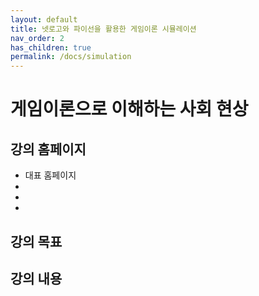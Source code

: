```yaml
---
layout: default
title: 넷로고와 파이선을 활용한 게임이론 시뮬레이션
nav_order: 2
has_children: true
permalink: /docs/simulation
---
```


# 게임이론으로 이해하는 사회 현상

## 강의 홈페이지

- 대표 홈페이지
-
- 
- 



## 강의 목표



## 강의 내용
